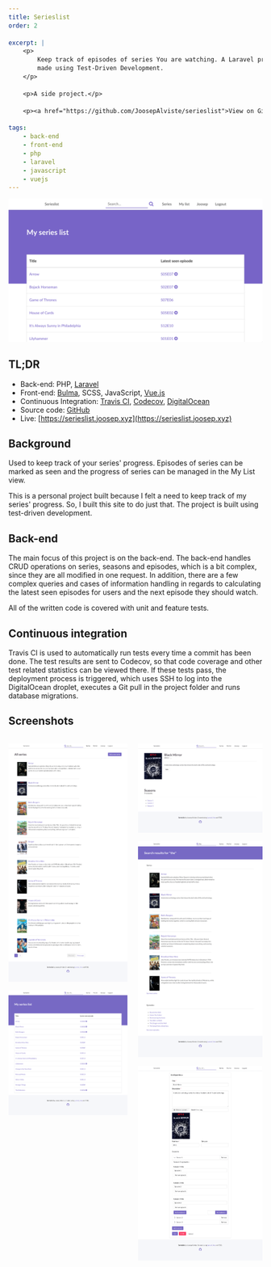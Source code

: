 ```yaml
---
title: Serieslist
order: 2

excerpt: |
    <p>
        Keep track of episodes of series You are watching. A Laravel project
        made using Test-Driven Development.
    </p>

    <p>A side project.</p>

    <p><a href="https://github.com/JoosepAlviste/serieslist">View on GitHub</a></p>

tags:
    - back-end
    - front-end
    - php
    - laravel
    - javascript
    - vuejs
---
```


<div class="wider-than-container">

![Serieslist](img/serieslist.png)

</div>

## TL;DR

* Back-end: PHP, [Laravel](https://laravel.com/)
* Front-end: [Bulma](https://bulma.io), SCSS, JavaScript,
  [Vue.js](https://vuejs.org/)
* Continuous Integration: [Travis CI](https://travis-ci.org),
  [Codecov](https://codecov.io), [DigitalOcean](https://www.digitalocean.com/)
* Source code: [GitHub](https://github.com/JoosepAlviste/serieslist)
* Live: [https://serieslist.joosep.xyz](https://serieslist.joosep.xyz)

## Background

Used to keep track of your series' progress. Episodes of series can be marked as
seen and the progress of series can be managed in the My List view.

This is a personal project built because I felt a need to keep track of my
series' progress. So, I built this site to do just that. The project is built
using test-driven development.

## Back-end

The main focus of this project is on the back-end. The back-end handles CRUD
operations on series, seasons and episodes, which is a bit complex, since they
are all modified in one request. In addition, there are a few complex queries
and cases of information handling in regards to calculating the latest seen
episodes for users and the next episode they should watch.

All of the written code is covered with unit and feature tests.

## Continuous integration

Travis CI is used to automatically run tests every time a commit has been done.
The test results are sent to Codecov, so that code coverage and other test
related statistics can be viewed there. If these tests pass, the deployment
process is triggered, which uses SSH to log into the DigitalOcean droplet,
executes a Git pull in the project folder and runs database migrations.

## Screenshots

<div class="columns wider-than-container">
<div class="column">

![List of all the series](img/serieslist-series-list.png)

![My list view showing in progress series](img/serieslist-my-list.png)

</div>
<div class="column">

![One series view](img/serieslist-series.png)

![Search for series or episodes view](img/serieslist-search.png)

![Series edit view](img/serieslist-edit.png)

</div>
</div>
